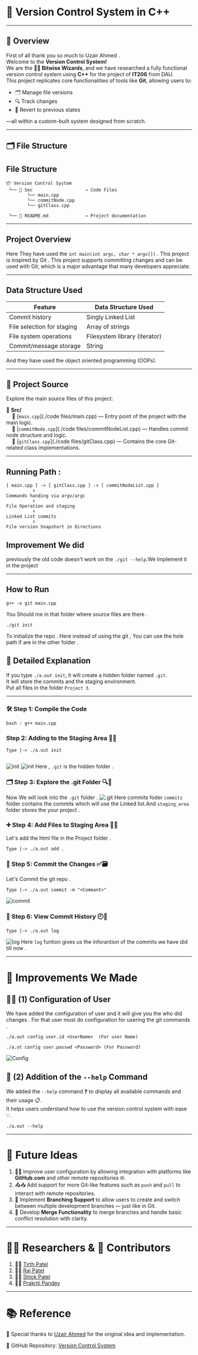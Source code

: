 # 🚀 Version Control System in C++  

---

## 📌 Overview
First of all thank you so much to Uzair Ahmed .  
Welcome to the **Version Control System!**  
We are the **🧙‍♂️ Bitwise Wizards**, and we have researched a fully functional version control system using **C++** for the project of **IT206** from DAU.  
This project replicates core functionalities of tools like **Git**, allowing users to:

- 🗂️ Manage file versions  
- 🔍 Track changes  
- 🔄 Revert to previous states  

—all within a custom-built system designed from scratch.

---

## 🗂️ File Structure

## File Structure
```
📦 Version Control System 
 └── 💚 Sec                    → Code Files 
        └── main.cpp
        └── commitNode.cpp
        └── gitClass.cpp

 └── 💚 README.md              → Project documentation

```

---

## Project Overview 

Here They have used the ` int main(int argc, char * argv[]) ` . This project is inspired by Git . This project supports committing changes and can be used with Git, which is a major advantage that many developers appreciate.

---

## 	Data Structure Used


| Feature                   | Data Structure Used            |
|---------------------------|-------------------------------|
| Commit history            | Singly Linked List            |
| File selection for staging| Array of strings              |
| File system operations    | Filesystem library (iterator) |
| Commit/message storage    | String                        |

And they have used the object oriented programming (OOPs). 

---
## 🚀 Project Source

Explore the main source files of this project:

📁 **Src/**  
&nbsp;&nbsp;&nbsp;&nbsp;📄 [`main.cpp`](./code files/main.cpp) — Entry point of the project with the main logic.  
&nbsp;&nbsp;&nbsp;&nbsp;📄 [`commitNode.cpp`](./code files/commitNodeList.cpp) — Handles commit node structure and logic.  
&nbsp;&nbsp;&nbsp;&nbsp;📄 [`gitClass.cpp`](./code files/gitClass.cpp) — Contains the core Git-related class implementations.

---
## Running Path :
```
[ main.cpp ] -> [ gitClass.cpp ] -> [ commitNodeList.cpp ]
          ⬇️
Commands handing via argv/argc
          ⬇️
File Operation and staging 
          ⬇️
Linked List commits
          ⬇️
File version Snapshort in Directions

```


## Improvement We did 

previously the old code doesn't work on the `./git --help`.We Implement it in the project 

---

## How to Run 

```
g++ -o git main.cpp
```
You Should me in that folder where source files are there . 

```
./git init
```

To initialize the repo . Here instead of using the git , You can use the hole path if are in the other folder . 



## 📘 Detailed Explanation

If you type `./a.out init`, it will create a hidden folder named `.git`.  
It will store the commits and the staging environment.  
Put all files in the folder `Project 3`.

---

### 🛠️ Step 1: Compile the Code

```
bash : g++ main.cpp
```
### Step 2: Adding to the Staging Area 🧺✨
```
Type |-> ./a.out init
 
```
![init](Images/image.png)
![init](Images/Image1.png)
Here , `.git` is the hidden folder . 

### 🗂️ Step 3: Explore the .git Folder 🔍📁<br>
Now We will look into the `.git` folder . 
![.git](Images/image2.png)
Here commits foder `commits` folder contains the commits which will use the Linked list.And `staging_area` folder stores the your project . 

### ➕ Step 4: Add Files to Staging Area 📄✨

Let's add the html file in the Project folder .
```
Type |-> ./a.out add .
```
### 📝 Step 5: Commit the Changes ✅🗃️

Let's Commit the git repo . 
```
Type |-> ./a.out commit -m "<Commant>"
```
![commit](Images/image3.png)

### 📜 Step 6: View Commit History 🕘🧾
```
Type |-> ./a.out log
```
![log](Images/image4.png)
Here `log` funtion gives us the inforantion of the commits we have did till now . 

---

# 🚀 Improvements We Made

## 🧑‍💻 (1) Configuration of User

We have added the configuration of user and it will give you the who did changes . 
For that user must do configuration for usering the git commands . 
```
./a.out config user.id <UserName>  (For user Name)
      
./a.ot config user.passwd <Password> (For Password)
```

![Config](Images/image7.png)


## 📖 (2) Addition of the `--help` Command

We added the `--help` command ❓ to display all available commands and their usage 📋.  
It helps users understand how to use the version control system with ease 💡.
```
./a.out --help
```
---

# 🌟 Future Ideas

1. 🧑‍💻 Improve user configuration by allowing integration with platforms like **GitHub.com** and other remote repositories 🌐.  
2. 📤📥 Add support for more Git-like features such as `push` and `pull` to interact with remote repositories.  
3. 🌿 Implement **Branching Support** to allow users to create and switch between multiple development branches — just like in Git.  
4. 🔀 Develop **Merge Functionality** to merge branches and handle basic conflict resolution with clarity.
---

# 👨‍🔬 Researchers & 👥 Contributors

1. 👨‍💻 [Tirth Patel](https://github.com/Tirth9978)  
2. 👨‍💻 [Raj Patel](https://github.com/Raj-Patel7807)  
3. 👨‍💻 [Shlok Patel](https://github.com/Shlok-Patel-007)  
4. 👨‍💻 [Prakriti Pandey](https://github.com/PrakritiPandey2024)

---
# 📚 Reference

🙏 Special thanks to [Uzair Ahmed](https://github.com/uzairahmednasir) for the original idea and implementation. 

🔗 GitHub Repository: [Version Control System](https://github.com/uzairahmednasir/version-control-system)

